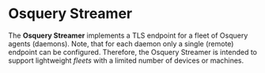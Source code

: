 
# Osquery Streamer

The **Osquery Streamer** implements a TLS endpoint for a fleet of Osquery agents (daemons). Note, that for
each daemon only a single (remote) endpoint can be configured. Therefore, the Osquery Streamer is intended
to support lightweight *fleets* with a limited number of devices or machines.